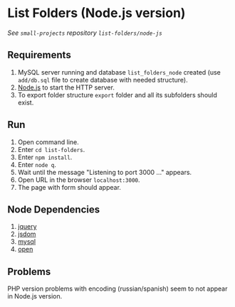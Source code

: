 
# List Folders (Node.js version)

*See `small-projects` repository `list-folders/node-js`*

## Requirements

1. MySQL server running and database `list_folders_node` created (use `add/db.sql` file to create database with needed structure).
2. [Node.js](http://nodejs.org/) to start the HTTP server.
3. To export folder structure `export` folder and all its subfolders should exist.


## Run

1. Open command line.
2. Enter `cd list-folders`.
3. Enter `npm install`.
4. Enter `node q`.
5. Wait until the message "Listening to port 3000 ..." appears.
6. Open URL in the browser `localhost:3000`.
7. The page with form should appear.


## Node Dependencies

1. [jquery](https://www.npmjs.com/package/jquery)
2. [jsdom](https://www.npmjs.com/package/jsdom)
3. [mysql](https://www.npmjs.com/package/mysql)
4. [open](https://www.npmjs.com/package/open)

## Problems

PHP version problems with encoding (russian/spanish) seem to not appear in Node.js version.

